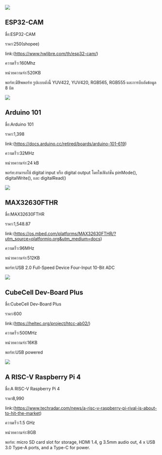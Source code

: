 ![](https://www.hwlibre.com/wp-content/uploads/2020/12/esp32-cam-1024x576.jpg.webp)
## ESP32-CAM

ชื่อ:ESP32-CAM

ราคา:250(shopee)

link:(https://www.hwlibre.com/th/esp32-cam/)

ความเร็ว:160Mhz

หน่วยความจำ:520KB

พอร์ท:มี9พพอร์ท รูปเเบบดังนี้ YUV422, YUV420, RGB565, RGB555 และการบีบอัดข้อมูล 8 บิต

![](https://docs.arduino.cc/static/885e4c8887b8e87e2ec87b0f362ee659/7f80b/ABX00005_featured_2.jpg)
## Arduino 101

ชื่อ:Arduino 101

ราคา:1,398

link:(https://docs.arduino.cc/retired/boards/arduino-101-619)

ความเร็ว:32MHz

หน่วยความจำ:24 kB

พอร์ท:สามารถใช้ digital input หรือ digital output โดยใชเฟังก์ชั่น pinMode(), digitalWrite(), เเละ digitalRead() 

![](https://os.mbed.com/media/uploads/switches/max32630fthr_mbed.png)
## MAX32630FTHR

ชื่อ:MAX32630FTHR

ราคา:1,548.87

link:(https://os.mbed.com/platforms/MAX32630FTHR/?utm_source=platformio.org&utm_medium=docs)

ความเร็ว:96MHz

หน่วยความจำ:512KB

พอร์ท:USB 2.0 Full-Speed Device Four-Input 10-Bit ADC


![](https://heltec.org/wp-content/uploads/2020/05/IMG_0059_800.jpg)
## CubeCell Dev-Board Plus

ชื่อ:CubeCell Dev-Board Plus

ราคา:600

link:(https://heltec.org/project/htcc-ab02/)

ความเร็ว:500MHz

หน่วยความจำ:16KB

พอร์ท:USB powered

![](https://www.notebookcheck.net/fileadmin/_processed_/b/6/csm_Screen_Shot_2021_11_30_at_9.06.31_pm_33cb5424c2.png)
## A RISC-V Raspberry Pi 4

ชื่อ:A RISC-V Raspberry Pi 4

ราคา8,990

link:(https://www.techradar.com/news/a-risc-v-raspberry-pi-rival-is-about-to-hit-the-market)

ความเร็ว:1.5 GHz

หน่วยความจำ:8GB

พอร์ท: micro SD card slot for storage, HDMI 1.4, g 3.5mm audio out, 4 x USB 3.0 Type-A ports, and a Type-C for power.



